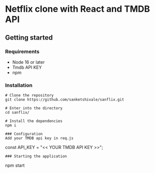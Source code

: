 # Netflix clone with React and TMDB API

## Getting started
### Requirements
 - Node 16 or later
 - Tmdb API KEY
 - npm

### Installation
```
# Clone the repository
git clone https://github.com/sanketshivale/sanflix.git

# Enter into the directory
cd sanflix/

# Install the dependencies
npm i 

### Configuration
Add your TMDB api key in req.js
```
const API_KEY = "<< YOUR TMDB API KEY >>";

```
### Starting the application
```
npm start

```
